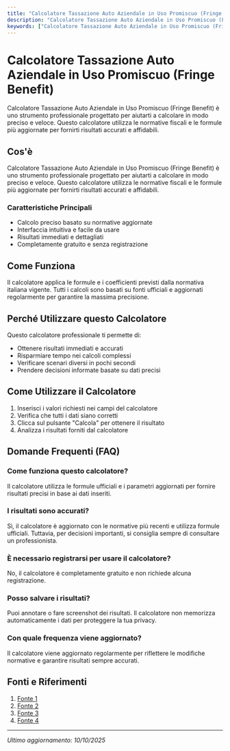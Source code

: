 ```yaml
---
title: "Calcolatore Tassazione Auto Aziendale in Uso Promiscuo (Fringe Benefit)"
description: "Calcolatore Tassazione Auto Aziendale in Uso Promiscuo (Fringe Benefit) è uno strumento professionale progettato per aiutarti a calcolare in modo preciso e veloce. Questo calcolatore utilizza le normative fiscali e le formule più aggiornate per fornirti risultati accurati e affidabili."
keywords: ["Calcolatore Tassazione Auto Aziendale in Uso Promiscuo (Fringe Benefit)", "calcolatore", "calcolo online"]
---
```


# Calcolatore Tassazione Auto Aziendale in Uso Promiscuo (Fringe Benefit)

Calcolatore Tassazione Auto Aziendale in Uso Promiscuo (Fringe Benefit) è uno strumento professionale progettato per aiutarti a calcolare in modo preciso e veloce. Questo calcolatore utilizza le normative fiscali e le formule più aggiornate per fornirti risultati accurati e affidabili.

## Cos'è

Calcolatore Tassazione Auto Aziendale in Uso Promiscuo (Fringe Benefit) è uno strumento professionale progettato per aiutarti a calcolare in modo preciso e veloce. Questo calcolatore utilizza le normative fiscali e le formule più aggiornate per fornirti risultati accurati e affidabili.

### Caratteristiche Principali

- Calcolo preciso basato su normative aggiornate
- Interfaccia intuitiva e facile da usare
- Risultati immediati e dettagliati
- Completamente gratuito e senza registrazione

## Come Funziona

Il calcolatore applica le formule e i coefficienti previsti dalla normativa italiana vigente. Tutti i calcoli sono basati su fonti ufficiali e aggiornati regolarmente per garantire la massima precisione.

## Perché Utilizzare questo Calcolatore

Questo calcolatore professionale ti permette di:

- Ottenere risultati immediati e accurati
- Risparmiare tempo nei calcoli complessi
- Verificare scenari diversi in pochi secondi
- Prendere decisioni informate basate su dati precisi

## Come Utilizzare il Calcolatore

1. Inserisci i valori richiesti nei campi del calcolatore
2. Verifica che tutti i dati siano corretti
3. Clicca sul pulsante "Calcola" per ottenere il risultato
4. Analizza i risultati forniti dal calcolatore

## Domande Frequenti (FAQ)

### Come funziona questo calcolatore?

Il calcolatore utilizza le formule ufficiali e i parametri aggiornati per fornire risultati precisi in base ai dati inseriti.

### I risultati sono accurati?

Sì, il calcolatore è aggiornato con le normative più recenti e utilizza formule ufficiali. Tuttavia, per decisioni importanti, si consiglia sempre di consultare un professionista.

### È necessario registrarsi per usare il calcolatore?

No, il calcolatore è completamente gratuito e non richiede alcuna registrazione.

### Posso salvare i risultati?

Puoi annotare o fare screenshot dei risultati. Il calcolatore non memorizza automaticamente i dati per proteggere la tua privacy.

### Con quale frequenza viene aggiornato?

Il calcolatore viene aggiornato regolarmente per riflettere le modifiche normative e garantire risultati sempre accurati.

## Fonti e Riferimenti

1. [Fonte 1](http://www.studiomarchetti.net/it/news/2024-01-27-fringe-benefit-utilizzo-auto-aziendale-esempi-calcolo/)
2. [Fonte 2](https://www.avrios.com/it/news/lauto-aziendale-come-fringe-benefit-esempi-pratici-di-calcolo-con-e-senza-avrios)
3. [Fonte 3](https://www.marchegianionline.net/appro/appro_1267.htm)
4. [Fonte 4](https://www.rmsolutions.it/fringe-benefit-auto/)

---

*Ultimo aggiornamento: 10/10/2025*

